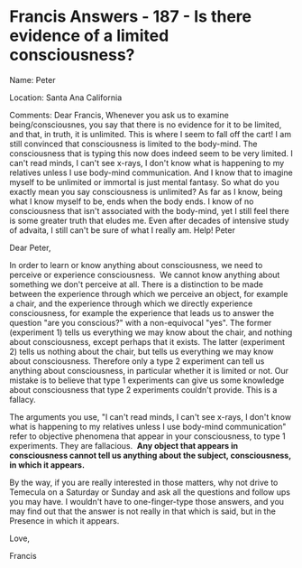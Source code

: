 # Francis Answers - 187 - Is there evidence of a limited consciousness?

Name: Peter&nbsp;

Location: Santa Ana California&nbsp;

Comments: Dear Francis, Whenever you ask us to examine being/consciousnes, you say that there is no evidence for it to be limited, and that, in truth, it is unlimited. This is where I seem to fall off the cart! I am still convinced that consciousness is limited to the body-mind. The consciousness that is typing this now does indeed seem to be very limited. I can't read minds, I can't see x-rays, I don't know what is happening to my relatives unless I use body-mind communication. And I know that to imagine myself to be unlimited or immortal is just mental fantasy. So what do you exactly mean you say consciousness is unlimited? As far as I know, being what I know myself to be, ends when the body ends. I know of no consciousness that isn't associated with the body-mind, yet I still feel there is some greater truth that eludes me. Even after decades of intensive study of advaita, I still can't be sure of what I really am. Help! Peter

Dear Peter,

In order to learn or know anything about consciousness, we need to perceive or experience consciousness.&nbsp; We cannot know anything about something we don't perceive at all. There is a distinction to be made between the experience through which we perceive an object, for example a chair, and the experience through which we directly experience consciousness, for example the experience that leads us to answer the question "are you conscious?" with a non-equivocal "yes". The former (experiment 1) tells us everything we may know about the chair, and nothing about consciousness, except perhaps that it exists. The latter (experiment 2) tells us nothing about the chair, but tells us everything we may know about consciousness. Therefore only a type 2 experiment can tell us anything about consciousness, in particular whether it is limited or not. Our mistake is to believe that type 1 experiments can give us some knowledge about consciousness that type 2 experiments couldn't provide. This is a fallacy.&nbsp;

The arguments you use, "I can't read minds, I can't see x-rays, I don't know what is happening to my relatives unless I use body-mind communication" refer to objective phenomena that appear in your consciousness, to type 1 experiments. They are fallacious.&nbsp; **Any object that appears in consciousness cannot tell us anything about the subject, consciousness, in which it appears.&nbsp;**

By the way, if you are really interested in those matters, why not drive to Temecula on a Saturday or Sunday and ask all the questions and follow ups you may have. I wouldn't have to one-finger-type those answers, and you may find out that the answer is not really in that which is said, but in the Presence in which it appears.

Love,

Francis

